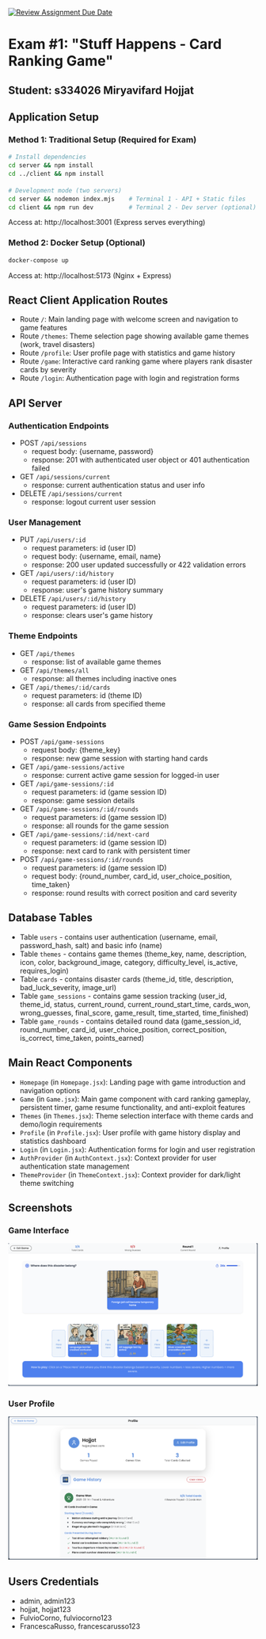 [![Review Assignment Due Date](https://classroom.github.com/assets/deadline-readme-button-22041afd0340ce965d47ae6ef1cefeee28c7c493a6346c4f15d667ab976d596c.svg)](https://classroom.github.com/a/ArqHNgsV)
# Exam #1: "Stuff Happens - Card Ranking Game"
## Student: s334026 Miryavifard Hojjat

## Application Setup

### Method 1: Traditional Setup (Required for Exam)
```bash
# Install dependencies
cd server && npm install
cd ../client && npm install

# Development mode (two servers)
cd server && nodemon index.mjs    # Terminal 1 - API + Static files
cd client && npm run dev          # Terminal 2 - Dev server (optional)
```
Access at: http://localhost:3001 (Express serves everything)

### Method 2: Docker Setup (Optional)
```bash
docker-compose up
```
Access at: http://localhost:5173 (Nginx + Express)

## React Client Application Routes

- Route `/`: Main landing page with welcome screen and navigation to game features
- Route `/themes`: Theme selection page showing available game themes (work, travel disasters)
- Route `/profile`: User profile page with statistics and game history
- Route `/game`: Interactive card ranking game where players rank disaster cards by severity
- Route `/login`: Authentication page with login and registration forms

## API Server

### Authentication Endpoints
- POST `/api/sessions`
  - request body: {username, password}
  - response: 201 with authenticated user object or 401 authentication failed
- GET `/api/sessions/current`
  - response: current authentication status and user info
- DELETE `/api/sessions/current`
  - response: logout current user session

### User Management
- PUT `/api/users/:id`
  - request parameters: id (user ID)
  - request body: {username, email, name}
  - response: 200 user updated successfully or 422 validation errors
- GET `/api/users/:id/history`
  - request parameters: id (user ID)
  - response: user's game history summary
- DELETE `/api/users/:id/history`
  - request parameters: id (user ID)
  - response: clears user's game history

### Theme Endpoints
- GET `/api/themes`
  - response: list of available game themes
- GET `/api/themes/all`
  - response: all themes including inactive ones
- GET `/api/themes/:id/cards`
  - request parameters: id (theme ID)
  - response: all cards from specified theme

### Game Session Endpoints
- POST `/api/game-sessions`
  - request body: {theme_key}
  - response: new game session with starting hand cards
- GET `/api/game-sessions/active`
  - response: current active game session for logged-in user
- GET `/api/game-sessions/:id`
  - request parameters: id (game session ID)
  - response: game session details
- GET `/api/game-sessions/:id/rounds`
  - request parameters: id (game session ID)
  - response: all rounds for the game session
- GET `/api/game-sessions/:id/next-card`
  - request parameters: id (game session ID)
  - response: next card to rank with persistent timer
- POST `/api/game-sessions/:id/rounds`
  - request parameters: id (game session ID)
  - request body: {round_number, card_id, user_choice_position, time_taken}
  - response: round results with correct position and card severity

## Database Tables

- Table `users` - contains user authentication (username, email, password_hash, salt) and basic info (name)
- Table `themes` - contains game themes (theme_key, name, description, icon, color, background_image, category, difficulty_level, is_active, requires_login)
- Table `cards` - contains disaster cards (theme_id, title, description, bad_luck_severity, image_url)
- Table `game_sessions` - contains game session tracking (user_id, theme_id, status, current_round, current_round_start_time, cards_won, wrong_guesses, final_score, game_result, time_started, time_finished)
- Table `game_rounds` - contains detailed round data (game_session_id, round_number, card_id, user_choice_position, correct_position, is_correct, time_taken, points_earned)

## Main React Components

- `Homepage` (in `Homepage.jsx`): Landing page with game introduction and navigation options
- `Game` (in `Game.jsx`): Main game component with card ranking gameplay, persistent timer, game resume functionality, and anti-exploit features
- `Themes` (in `Themes.jsx`): Theme selection interface with theme cards and demo/login requirements
- `Profile` (in `Profile.jsx`): User profile with game history display and statistics dashboard
- `Login` (in `Login.jsx`): Authentication forms for login and user registration
- `AuthProvider` (in `AuthContext.jsx`): Context provider for user authentication state management
- `ThemeProvider` (in `ThemeContext.jsx`): Context provider for dark/light theme switching

## Screenshots

### Game Interface
![Game Interface](./client/public/screenshots/game.png)


### User Profile
![User Profile](./client/public/screenshots/profile.png)



## Users Credentials

- admin, admin123 
- hojjat, hojjat123 
- FulvioCorno, fulviocorno123 
- FrancescaRusso, francescarusso123 
